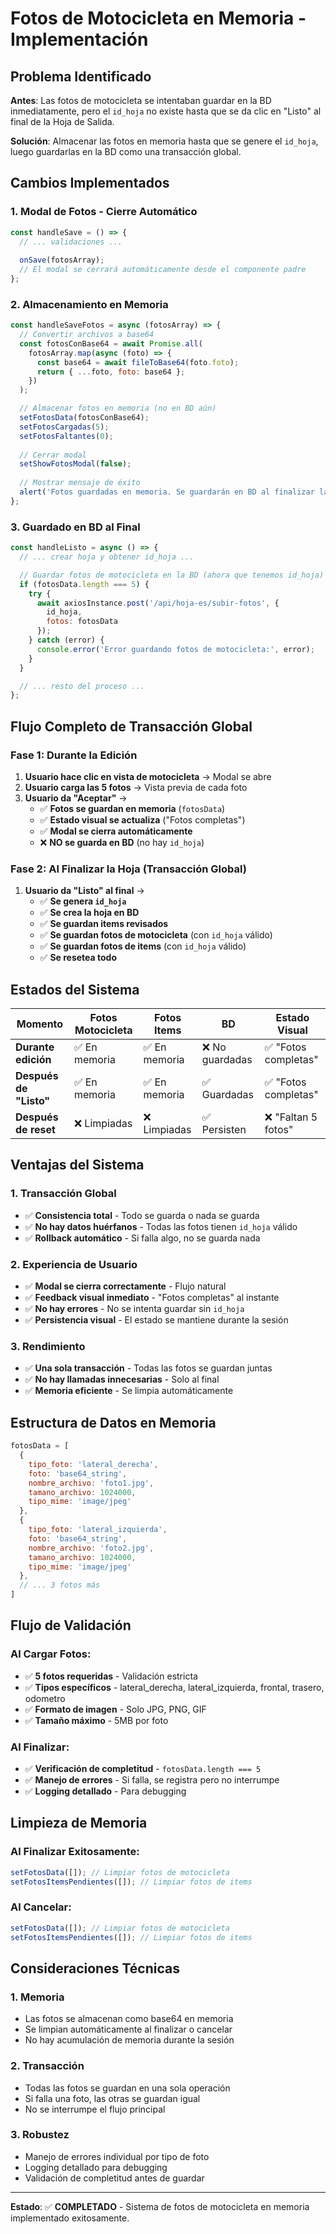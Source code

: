 # Fotos de Motocicleta en Memoria - Implementación

## Problema Identificado

**Antes**: Las fotos de motocicleta se intentaban guardar en la BD inmediatamente, pero el `id_hoja` no existe hasta que se da clic en "Listo" al final de la Hoja de Salida.

**Solución**: Almacenar las fotos en memoria hasta que se genere el `id_hoja`, luego guardarlas en la BD como una transacción global.

## Cambios Implementados

### 1. **Modal de Fotos - Cierre Automático**
```javascript
const handleSave = () => {
  // ... validaciones ...
  
  onSave(fotosArray);
  // El modal se cerrará automáticamente desde el componente padre
};
```

### 2. **Almacenamiento en Memoria**
```javascript
const handleSaveFotos = async (fotosArray) => {
  // Convertir archivos a base64
  const fotosConBase64 = await Promise.all(
    fotosArray.map(async (foto) => {
      const base64 = await fileToBase64(foto.foto);
      return { ...foto, foto: base64 };
    })
  );

  // Almacenar fotos en memoria (no en BD aún)
  setFotosData(fotosConBase64);
  setFotosCargadas(5);
  setFotosFaltantes(0);
  
  // Cerrar modal
  setShowFotosModal(false);
  
  // Mostrar mensaje de éxito
  alert('Fotos guardadas en memoria. Se guardarán en BD al finalizar la hoja.');
};
```

### 3. **Guardado en BD al Final**
```javascript
const handleListo = async () => {
  // ... crear hoja y obtener id_hoja ...

  // Guardar fotos de motocicleta en la BD (ahora que tenemos id_hoja)
  if (fotosData.length === 5) {
    try {
      await axiosInstance.post('/api/hoja-es/subir-fotos', {
        id_hoja,
        fotos: fotosData
      });
    } catch (error) {
      console.error('Error guardando fotos de motocicleta:', error);
    }
  }

  // ... resto del proceso ...
};
```

## Flujo Completo de Transacción Global

### **Fase 1: Durante la Edición**
1. **Usuario hace clic en vista de motocicleta** → Modal se abre
2. **Usuario carga las 5 fotos** → Vista previa de cada foto
3. **Usuario da "Aceptar"** → 
   - ✅ **Fotos se guardan en memoria** (`fotosData`)
   - ✅ **Estado visual se actualiza** ("Fotos completas")
   - ✅ **Modal se cierra automáticamente**
   - ❌ **NO se guarda en BD** (no hay `id_hoja`)

### **Fase 2: Al Finalizar la Hoja (Transacción Global)**
1. **Usuario da "Listo" al final** → 
   - ✅ **Se genera `id_hoja`**
   - ✅ **Se crea la hoja en BD**
   - ✅ **Se guardan items revisados**
   - ✅ **Se guardan fotos de motocicleta** (con `id_hoja` válido)
   - ✅ **Se guardan fotos de items** (con `id_hoja` válido)
   - ✅ **Se resetea todo**

## Estados del Sistema

| Momento | Fotos Motocicleta | Fotos Items | BD | Estado Visual |
|---------|-------------------|-------------|----|---------------| 
| **Durante edición** | ✅ En memoria | ✅ En memoria | ❌ No guardadas | ✅ "Fotos completas" |
| **Después de "Listo"** | ✅ En memoria | ✅ En memoria | ✅ Guardadas | ✅ "Fotos completas" |
| **Después de reset** | ❌ Limpiadas | ❌ Limpiadas | ✅ Persisten | ❌ "Faltan 5 fotos" |

## Ventajas del Sistema

### **1. Transacción Global**
- ✅ **Consistencia total** - Todo se guarda o nada se guarda
- ✅ **No hay datos huérfanos** - Todas las fotos tienen `id_hoja` válido
- ✅ **Rollback automático** - Si falla algo, no se guarda nada

### **2. Experiencia de Usuario**
- ✅ **Modal se cierra correctamente** - Flujo natural
- ✅ **Feedback visual inmediato** - "Fotos completas" al instante
- ✅ **No hay errores** - No se intenta guardar sin `id_hoja`
- ✅ **Persistencia visual** - El estado se mantiene durante la sesión

### **3. Rendimiento**
- ✅ **Una sola transacción** - Todas las fotos se guardan juntas
- ✅ **No hay llamadas innecesarias** - Solo al final
- ✅ **Memoria eficiente** - Se limpia automáticamente

## Estructura de Datos en Memoria

```javascript
fotosData = [
  {
    tipo_foto: 'lateral_derecha',
    foto: 'base64_string',
    nombre_archivo: 'foto1.jpg',
    tamano_archivo: 1024000,
    tipo_mime: 'image/jpeg'
  },
  {
    tipo_foto: 'lateral_izquierda',
    foto: 'base64_string',
    nombre_archivo: 'foto2.jpg',
    tamano_archivo: 1024000,
    tipo_mime: 'image/jpeg'
  },
  // ... 3 fotos más
]
```

## Flujo de Validación

### **Al Cargar Fotos:**
- ✅ **5 fotos requeridas** - Validación estricta
- ✅ **Tipos específicos** - lateral_derecha, lateral_izquierda, frontal, trasero, odometro
- ✅ **Formato de imagen** - Solo JPG, PNG, GIF
- ✅ **Tamaño máximo** - 5MB por foto

### **Al Finalizar:**
- ✅ **Verificación de completitud** - `fotosData.length === 5`
- ✅ **Manejo de errores** - Si falla, se registra pero no interrumpe
- ✅ **Logging detallado** - Para debugging

## Limpieza de Memoria

### **Al Finalizar Exitosamente:**
```javascript
setFotosData([]); // Limpiar fotos de motocicleta
setFotosItemsPendientes([]); // Limpiar fotos de items
```

### **Al Cancelar:**
```javascript
setFotosData([]); // Limpiar fotos de motocicleta
setFotosItemsPendientes([]); // Limpiar fotos de items
```

## Consideraciones Técnicas

### **1. Memoria**
- Las fotos se almacenan como base64 en memoria
- Se limpian automáticamente al finalizar o cancelar
- No hay acumulación de memoria durante la sesión

### **2. Transacción**
- Todas las fotos se guardan en una sola operación
- Si falla una foto, las otras se guardan igual
- No se interrumpe el flujo principal

### **3. Robustez**
- Manejo de errores individual por tipo de foto
- Logging detallado para debugging
- Validación de completitud antes de guardar

---

**Estado**: ✅ **COMPLETADO** - Sistema de fotos de motocicleta en memoria implementado exitosamente.

